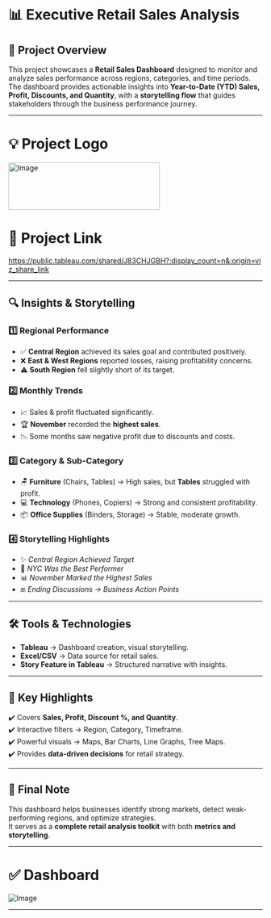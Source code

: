 
# 📊 Executive Retail Sales Analysis  

## 🚀 Project Overview  
This project showcases a **Retail Sales Dashboard** designed to monitor and analyze sales performance across regions, categories, and time periods.  
The dashboard provides actionable insights into **Year-to-Date (YTD) Sales, Profit, Discounts, and Quantity**, with a **storytelling flow** that guides stakeholders through the business performance journey.  

---

# 💡 Project Logo
<img width="300" height="94" alt="Image" src="https://github.com/user-attachments/assets/26a73142-6538-4ca2-a360-8f0f031b45b0" />

# 📂 Project Link
https://public.tableau.com/shared/J83CHJGBH?:display_count=n&:origin=viz_share_link

---
## 🔍 Insights & Storytelling  

### 1️⃣ Regional Performance  
- ✅ **Central Region** achieved its sales goal and contributed positively.  
- ❌ **East & West Regions** reported losses, raising profitability concerns.  
- ⚠️ **South Region** fell slightly short of its target.  

### 2️⃣ Monthly Trends  
- 📈 Sales & profit fluctuated significantly.  
- 🏆 **November** recorded the **highest sales**.  
- 📉 Some months saw negative profit due to discounts and costs.  

### 3️⃣ Category & Sub-Category  
- 🪑 **Furniture** (Chairs, Tables) → High sales, but **Tables** struggled with profit.  
- 💻 **Technology** (Phones, Copiers) → Strong and consistent profitability.  
- 📦 **Office Supplies** (Binders, Storage) → Stable, moderate growth.  

### 4️⃣ Storytelling Highlights  
- ✨ *Central Region Achieved Target*  
- 🌆 *NYC Was the Best Performer*  
- 📊 *November Marked the Highest Sales*  
- 🔚 *Ending Discussions → Business Action Points*  

---

## 🛠 Tools & Technologies  
- **Tableau** → Dashboard creation, visual storytelling.  
- **Excel/CSV** → Data source for retail sales.  
- **Story Feature in Tableau** → Structured narrative with insights.  

---

## 🌟 Key Highlights  
✔️ Covers **Sales, Profit, Discount %, and Quantity**.  
✔️ Interactive filters → Region, Category, Timeframe.  
✔️ Powerful visuals → Maps, Bar Charts, Line Graphs, Tree Maps.  
✔️ Provides **data-driven decisions** for retail strategy.  

---

## 📌 Final Note  
This dashboard helps businesses identify strong markets, detect weak-performing regions, and optimize strategies.  
It serves as a **complete retail analysis toolkit** with both **metrics and storytelling**.  

---

# ✅ Dashboard  


![Image](https://github.com/user-attachments/assets/90ed91fc-6513-4b8d-8ca1-dbf2a4825b56)

 
---

